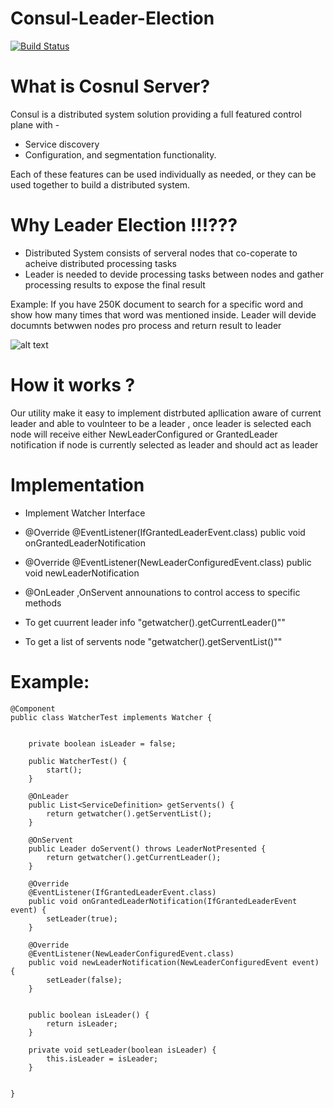 # Consul-Leader-Election
[![Build Status](https://travis-ci.org/joemccann/dillinger.svg?branch=master)](https://travis-ci.org/joemccann/dillinger)

# What is Cosnul Server?
Consul is a distributed system solution providing a full featured control plane with -
- Service discovery 
- Configuration, and segmentation functionality.

Each of these features can be used individually as needed, or they can be used together to build a distributed system.

# Why Leader Election !!!???
  - Distributed System consists of serveral nodes that co-coperate to acheive distributed processing tasks
  - Leader is needed to devide processing tasks between nodes and gather processing results to expose the final result 

Example:
  If you have 250K document to search for a specific word and show how many times that word was mentioned inside.
Leader will devide documnts betwwen nodes pro process and return result to leader

![alt text](https://github.com/mahmoudashraf/consul-leader-election/blob/master/ExampleDiagram.jpg)

# How it works ? 
Our utility make it easy to implement distrbuted apllication aware of current leader and able to voulnteer to be a leader , once leader is selected each node will receive either NewLeaderConfigured or GrantedLeader notification if node is currently selected as leader and should act as leader  

# Implementation 
- Implement Watcher Interface 
- @Override
    @EventListener(IfGrantedLeaderEvent.class)
     public void onGrantedLeaderNotification

- @Override
    @EventListener(NewLeaderConfiguredEvent.class)
    public void newLeaderNotification

- @OnLeader ,OnServent announations to control access to specific methods 
- To get cuurrent leader info "getwatcher().getCurrentLeader()""
- To get a list of servents node "getwatcher().getServentList()""


# Example:
```
@Component
public class WatcherTest implements Watcher {


    private boolean isLeader = false;

    public WatcherTest() {
        start();
    }

    @OnLeader
    public List<ServiceDefinition> getServents() {
        return getwatcher().getServentList();
    }

    @OnServent
    public Leader doServent() throws LeaderNotPresented {
        return getwatcher().getCurrentLeader();
    }

    @Override
    @EventListener(IfGrantedLeaderEvent.class)
    public void onGrantedLeaderNotification(IfGrantedLeaderEvent event) {
        setLeader(true);
    }

    @Override
    @EventListener(NewLeaderConfiguredEvent.class)
    public void newLeaderNotification(NewLeaderConfiguredEvent event) {
        setLeader(false);
    }


    public boolean isLeader() {
        return isLeader;
    }

    private void setLeader(boolean isLeader) {
        this.isLeader = isLeader;
    }


}

```
